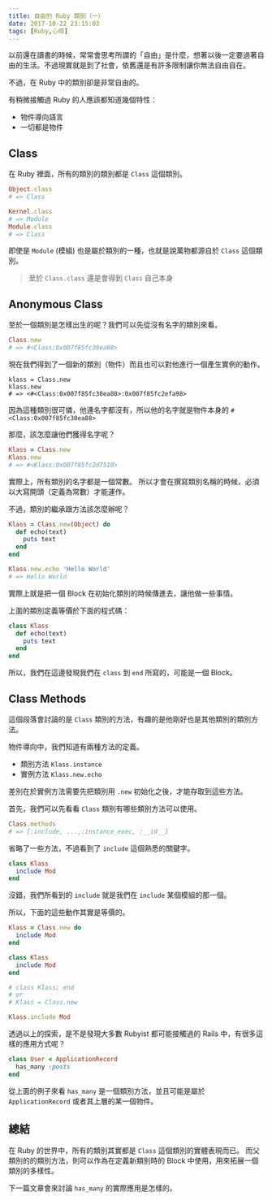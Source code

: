 ```yaml
---
title: 自由的 Ruby 類別（一）
date: 2017-10-22 23:15:03
tags: [Ruby,心得]
---
```


以前還在讀書的時候，常常會思考所謂的「自由」是什麼，想著以後一定要過著自由的生活。不過現實就是到了社會，依舊還是有許多限制讓你無法自由自在。

不過，在 Ruby 中的類別卻是非常自由的。

有稍微接觸過 Ruby 的人應該都知道幾個特性：

* 物件導向語言
* 一切都是物件

<!-- more -->

## Class

在 Ruby 裡面，所有的類別的類別都是 `Class` 這個類別。

```ruby
Object.class
# => Class

Kernel.class
# => Module
Module.class
# => Class
```

即使是 `Module` (模組) 也是屬於類別的一種，也就是說萬物都源自於 `Class` 這個類別。

> 至於 `Class.class` 還是會得到 `Class` 自己本身

## Anonymous Class

至於一個類別是怎樣出生的呢？我們可以先從沒有名字的類別來看。

```ruby
Class.new
# => #<Class:0x007f85fc30ea88>
```

現在我們得到了一個新的類別（物件）而且也可以對他進行一個產生實例的動作。

```
klass = Class.new
klass.new
# => <#<Class:0x007f85fc30ea88>:0x007f85fc2efa98>
```

因為這種類別很可憐，他連名字都沒有，所以他的名字就是物件本身的 `#<Class:0x007f85fc30ea88>`

那麼，該怎麼讓他們獲得名字呢？

```ruby
Klass = Class.new
Klass.new
# => #<Klass:0x007f85fc2d7510>
```

實際上，所有類別的名字都是一個常數。
所以才會在撰寫類別名稱的時候，必須以大寫開頭（定義為常數）才能運作。

不過，類別的繼承跟方法該怎麼辦呢？

```ruby
Klass = Class.new(Object) do
  def echo(text)
    puts text
  end
end

Klass.new.echo 'Hello World'
# => Hello World
```

實際上就是把一個 Block 在初始化類別的時候傳進去，讓他做一些事情。

上面的類別定義等價於下面的程式碼：

```ruby
class Klass
  def echo(text)
    puts text
  end
end
```

所以，我們在這邊發現我們在 `class` 到 `end` 所寫的，可能是一個 Block。

## Class Methods

這個段落會討論的是 `Class` 類別的方法，有趣的是他剛好也是其他類別的類別方法。

物件導向中，我們知道有兩種方法的定義。

* 類別方法 `Klass.instance`
* 實例方法 `Klass.new.echo`

差別在於實例方法需要先把類別用 `.new` 初始化之後，才能存取到這些方法。

首先，我們可以先看看 `Class` 類別有哪些類別方法可以使用。

```ruby
Class.methods
# => [:include, ...,:instance_exec, :__id__]
```

省略了一些方法，不過看到了 `include` 這個熟悉的關鍵字。

```ruby
class Klass
  include Mod
end
```

沒錯，我們所看到的 `include` 就是我們在 `include` 某個模組的那一個。

所以，下面的這些動作其實是等價的。

```ruby
Klass = Class.new do
  include Mod
end
```

```ruby
class Klass
  include Mod
end
```

```ruby
# class Klass; end
# or
# Klass = Class.new

Klass.include Mod
```

透過以上的探索，是不是發現大多數 Rubyist 都可能接觸過的 Rails 中，有很多這樣的應用方式呢？

```ruby
class User < ApplicationRecord
  has_many :posts
end
```

從上面的例子來看 `has_many` 是一個類別方法，並且可能是屬於 `ApplicationRecord` 或者其上層的某一個物件。

## 總結

在 Ruby 的世界中，所有的類別其實都是 `Class` 這個類別的實體表現而已。
而父類別的的類別方法，則可以作為在定義新類別時的 Block 中使用，用來拓展一個類別的多樣性。

下一篇文章會來討論 `has_many` 的實際應用是怎樣的。
